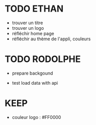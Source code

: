 # TODO ETHAN

* trouver un titre
* trouver un logo
* réfléchir home page
* réfléchir au thème de l'appli, couleurs

# TODO RODOLPHE

* prepare backgound
- test load data with api


# KEEP

* couleur logo : #FF0000